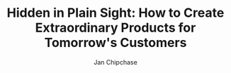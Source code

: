 ---
title: "Hidden in Plain Sight: How to Create Extraordinary Products for Tomorrow's Customers"
subtitle: ""
description: ""
layout: book
author: Jan Chipchase
started: 2015-01-10
read: 2015-01-10
status: read
rating: 4
color: 
cover: 
pages: 256
link: 
---